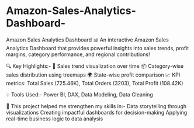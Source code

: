 # Amazon-Sales-Analytics-Dashboard-
Amazon Sales Analytics Dashboard 📊
An interactive Amazon Sales Analytics Dashboard that provides powerful insights into sales trends, profit margins, category performance, and regional contributions!

🔍 Key Highlights:-
📅 Sales trend visualization over time
📦 Category-wise sales distribution using treemaps
🌍 State-wise profit comparison
📈 KPI metrics: Total Sales (725.46K), Total Orders (3203), Total Profit (108.42K)

💡 Tools Used:- Power BI, DAX, Data Modeling, Data Cleaning

🔧 This project helped me strengthen my skills in:-
Data storytelling through visualizations
Creating impactful dashboards for decision-making
Applying real-time business logic to data analysis

